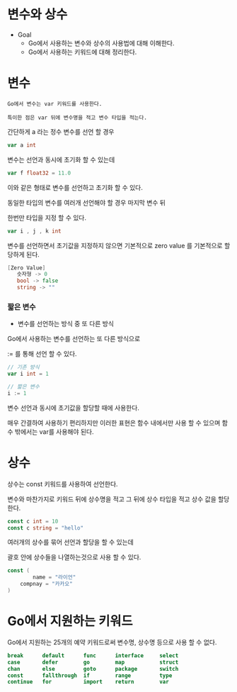 # 변수와 상수

- Goal
    - Go에서 사용하는 변수와 상수의 사용법에 대해 이해한다.
    - Go에서 사용하는 키워드에 대해 정리한다.

# 변수

```
Go에서 변수는 var 키워드를 사용한다.

특이한 점은 var 뒤에 변수명을 적고 변수 타입을 적는다.
```

간단하게 a 라는 정수 변수를 선언 할 경우 

```go
var a int 
```

변수는 선언과 동시에 초기화 할 수 있는데 

```go
var f float32 = 11.0
```

이와 같은 형태로 변수를 선언하고 초기화 할 수 있다.

동일한 타입의 변수를 여러개 선언해야 할 경우 마지막 변수 뒤

한번만 타입을 지정 할 수 있다.

```go
var i , j , k int
```

변수를 선언하면서 초기값을 지정하지 않으면 기본적으로 zero value 를 기본적으로 할당하게 된다. 

```go
[Zero Value] 
   숫자형 -> 0
   bool -> false
   string -> ""
```

### 짧은 변수

- 변수를 선언하는 방식 중 또 다른 방식

Go에서 사용하는 변수를 선언하는 또 다른 방식으로 

:= 를 통해 선언 할 수 있다. 

```go
// 기존 방식
var i int = 1

// 짧은 변수
i := 1
```

변수 선언과 동시에 초기값을 할당할 때에 사용한다.

매우 간결하여 사용하기 편리하지만 이러한 표현은 함수 내에서만 사용 할 수 있으며 함수 밖에서는 var를 사용해야 된다.

# 상수

상수는 const 키워드를 사용하여 선언한다. 

변수와 마찬가지로 키워드 뒤에 상수명을 적고 그 뒤에 상수 타입을 적고 상수 값을 할당한다.

```go
const c int = 10
const c string = "hello"
```

여러개의 상수를 묶어 선언과 할당을 할 수 있는데 

괄호 안에 상수들을 나열하는것으로 사용 할 수 있다.

```go
const (
		name = "라이언"
    compnay = "카카오"
)
```

# Go에서 지원하는 키워드

Go에서 지원하는 25개의 예약 키워드로써 변수명, 상수명 등으로 사용 할 수 없다.

```go
break      default      func      interface     select
case       defer        go        map           struct
chan       else         goto      package       switch
const      fallthrough  if        range         type
continue   for          import    return        var
```